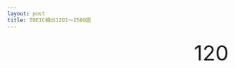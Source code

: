 ```yaml
---
layout: post
title: TOEIC頻出1201～1500語
---
```



 <marquee scrollamount="200" scrolldelay="30" direction="left">
   <font size="7">
1201	acid	酸性の、酸性
1202	background	背景、経歴
1203	bleed	出血する
1204	constant	一定の、続いている
1205	crop	穀物、農作物
1206	decline	傾く、低下する
1207	exhibit	展示する、展示会
1208	fever	風邪の熱
1209	humid	湿気の多い
1210	machinery	機械
1211	military	軍隊
1212	minor	少数の
1213	nearby	近くに、近くの
1214	oppose	反対する
1215	opposition	反対、抵抗
1216	reference	参照
1217	resort	リゾート地
1218	restore	修復する
1219	scare	恐れさせる、恐怖
1220	score	点数、得点、得点する
1221	seal	封をする、封印
1222	search	探す、捜索
1223	stress	ストレス、重圧
1224	abuse	乱用する、虐待する、乱用、虐待
1225	amaze	驚く
1226	ancient	古代の、昔の
1227	attraction	魅力
1228	baggage	荷物
1229	bond	接着する、きずな
1230	calm	静かな、落ち着いた
1231	careless	注意の薄い
1232	casual	普段の、非形式的な
1233	casualty	犠牲者
1234	charity	慈善活動
1235	clinic	診療所
1236	compound	混合物、混合する
1237	confidence	自信
1238	confident	自信のある
1239	creative	創造的な
1240	crew	乗組員、乗務員
1241	crush	激しくぶつかる
1242	detective	探偵
1243	discourage	やる気を失くす
1244	discussion	議論
1245	environment	環境
1246	equally	平等に
1247	expose	さらす
1248	filter	ろ過する、ろ過
1249	frame	枠、縁
1250	fuel	燃料
1251	grain	穀物
1252	habit	くせ
1253	honor	敬意
1254	hook	服をかけるかぎ
1255	ideal	理想の、理想的な
1256	joint	共同の、合弁の
1257	journal	雑誌
1258	label	ラベルを貼る、ラベル
1259	mainly	主に
1260	maintenance	整備
1261	mechanical	機械的な
1262	partner	相手、協力者
1263	patience	忍耐
1264	permanent	永遠の
1265	pioneer	開拓者、開拓する
1266	pioneering	開拓の
1267	proportion	均等さ
1268	rare	まれな、珍しい
1269	ray	光線、放射線
1270	relief	安らぎ
1271	relieve	安らげる
1272	respond	反応する、返答する
1273	retain	保持する
1274	shift	移る、交替
1275	strain	緊張、引っ張る
1276	temporary	一時的な
1277	tend	～しがち
1278	theory	理論
1279	tide	潮、傾向
1280	twist	ひねる、曲げる、ねじれ
1281	various	さまざまな
1282	wrap	包む
1283	eager	熱心な
1284	instrument	器具、楽器
1285	motion	動体
1286	organ	内臓、臓器
1287	pose	ポーズをとる
1288	sensitive	敏感な
1289	seriously	まじめに
1290	split	分ける
1291	toss	トスする、トス
1292	accuse	訴える、非難する
1293	accused	非難された、被告の
1294	behavior	ふるまい、行動
1295	burden	重荷、負担
1296	cabinet	棚
1297	chop	切り刻む
1298	cling	しがみつく
1299	criticism	批判、批評
1300	critic	批評家
1301	dependent	頼る
1302	emphasis	強調
1303	decorate	飾る
1304	heavily	重く
1305	inexpensive	安い
1306	internal	内部の
1307	miracle	奇跡
1308	monitor	監視装置、モニター
1309	organize	組織する
1310	organized	組織された
1311	oxygen	酸素
1312	postal	郵便の
1313	privacy	プライバシー
1314	reputation	評判
1315	privilege	特権、特典
1316	pray	祈る
1317	secondary	二番目の
1318	shield	防護、シールド
1319	sightseeing	観光
1320	skip	飛ばす（抜かす）
1321	stall	立ち往生する
1322	stare	一点を凝視する
1323	alive	生きている
1324	escape	逃れる、逃亡
1325	positive	確信している
1326	praise	称賛
1327	silence	沈黙
1328	sink	沈む、台所の流し
1329	symbol	シンボル、象徴
1330	absolute	絶対な
1331	absolutely	絶対に
1332	boast	自慢する
1333	bomb	爆弾、爆弾を仕掛ける
1334	delighted	喜んでいる
1335	delight	喜び
1336	continent	大陸
1337	considerable	相当の、かなりの
1338	election	選挙
1339	creature	生物
1340	essay	随筆
1341	breed	飼育する
1342	fortune	財産、幸運
1343	employer	雇用者
1344	dramatic	劇的な
1345	celebration	お祝い
1346	chase	追いかける
1347	frighten	恐れる
1348	gap	差、隔たり
1349	relate	関連づける
1350	reality	現実
1351	occupy	占める
1352	presence	出席
1353	occupation	職業
1354	gradually	徐々に、段々と
1355	instant	即席の、一瞬
1356	ladder	はしご
1357	loose	ゆるい
1358	loosen	ゆるめる
1359	leisure	レジャー、余暇
1360	relation	関係
1361	relative	比較的、親戚
1362	sympathy	同情
1363	totally	完全に、まったく
1364	treasure	宝物
1365	tune	チューニングする
1366	wound	傷、傷つける
1367	forecast	予報、予測する
1368	manufacture	製造する
1369	manufacturer	製造者
1370	yield	産出する
1371	net	正味の、ネット
1372	rumor	うわさ
1373	murder	殺人
1374	passage	通過
1375	absence	欠席、不在
1376	basement	地下室
1377	blank	空白の
1378	border	境界線
1379	carriage	運搬車
1380	chairman	議長
1381	crack	ひびが入る、割れる
1382	discovery	発見する
1383	dull	鈍い
1384	greet	あいさつする
1385	informal	非形式的の
1386	keen	熱心な
1387	pill	薬
1388	possess	所持する
1389	possession	所持
1390	quarrel	口論、口論する
1391	reward	報酬を与える、報酬
1392	ride	乗る
1393	rob	盗む
1394	sensible	分別のある
1395	threat	脅威、恐れ
1396	threaten	脅かす
1397	tradition	伝統
1398	weapon	武器
1399	belief	信念
1400	connection	接続
1401	gross	総計の
1402	hesitate	ためらう
1403	primary	優先の
1404	recall	思い出す、回収する、回収
1405	width	広さ
1406	cast	投げる、投じる
1407	deny	否定する
1408	airmail	航空郵便
1409	balcony	バルコニー
1410	bitter	苦い
1411	caution	注意
1412	closely	密接に
1413	conscious	意識のある
1414	cruel;	残酷な
1415	emotion	感情
1416	emotional	感情的な
1417	funeral	葬式
1418	guilty	罪の意識がある
1419	handy	便利な
1420	hint	ヒント
1421	intention	意図
1422	liberty	自由
1423	odd	奇怪な、変な
1424	offend	責める
1425	possibly	おそらく
1426	pretend	～のふりをする
1427	principle	原理、原則
1428	probable	起こり得る
1429	religion	宗教、信仰
1430	rub	こする、磨く
1431	atomic	原子の
1432	rude	失礼な
1433	soil	土壌
1434	sour	酸っぱい
1435	structure	構造
1436	tap	栓、軽くたたく
1437	bare	裸の
1438	beg	懇願する
1439	translate	翻訳する
1440	transport	輸送する
1441	affair	問題
1442	analysis	分析
1443	transportation	輸送、交通
1444	ugly	醜い
1445	vast	広大な
1446	yell	叫ぶ、叫び
1447	draft	草案、下書き
1448	inspire	鼓舞する
1449	abstract	抽象的な
1450	accurate	正確な
1451	awful	ひどい、恐い
1452	badly	まずく
1453	behave	ふるまう
1454	bold	図々しい
1455	bury	埋める
1456	cheat	ズルをする、だます
1457	coincide	同時に起きる
1458	coincidence	同時発生、偶然
1459	faith	運命
1460	fame	名声
1461	conclude	結論付ける
1462	curve	曲線、カーブ
1463	disappear	消える、消失する
1464	drill	穴を開ける
1465	element	要素
1466	expression	表現
1467	fellow	仲間
1468	flock	群れ
1469	fortunate	幸運な
1470	fortunately	幸運に
1471	glance	ちらっと見る
1472	grateful	感謝する
1473	mount	積もる
1474	necessity	必要性
1475	invent	発明する
1476	landscape	風景、景色
1477	mental	精神の、心の
1478	merchant	商業の、商人
1479	neglect	無視する、無視
1480	offense	侮辱、攻撃
1481	passion	情熱
1482	personality	個性、性格
1483	pity	残念に思う
1484	rival	ライバル、好敵手
1485	root	根、ルーツ
1486	sentence	文
1487	sketch	スケッチ、スケッチを描く
1488	stiff	堅い
1489	string	ひも
1490	stupid	ばかな、愚かな
1491	swear	誓う
1492	sweep	掃く
1493	underground	地下の、公にならない
1494	vague	ぼやけた
1495	victory	勝利
1496	violence	暴力、乱暴
1497	violent	乱暴な、暴力の
1498	visual	目に見える、視覚の
1499	wealth	富
1500	wing	羽根、翼
   </font>
      </marquee>
